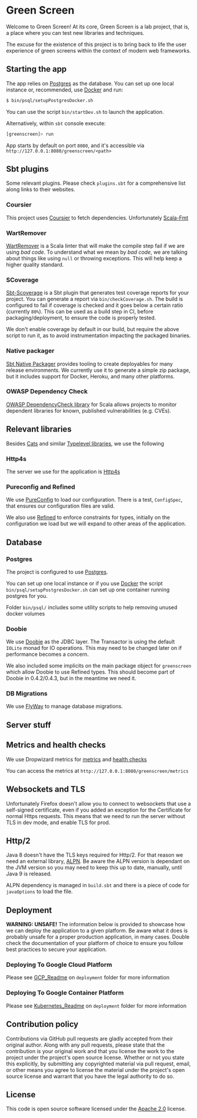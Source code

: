 # Green Screen 

Welcome to Green Screen! At its core, Green Screen is a lab project, that is, a place where you can test new 
libraries and techniques. 

The excuse for the existence of this project is to bring back to life the user experience of green screens within 
the context of modern web frameworks.


## Starting the app

The app relies on [Postgres](https://www.postgresql.org/) as the database. You can set up one local instance or, recommended,
use [Docker](https://www.docker.com/) and run:

```bash
$ bin/psql/setupPostgresDocker.sh
```

You can use the script `bin/startDev.sh` to launch the application.

Alternatively, within `sbt` console execute:

```bash
[greenscreen]> run
```

App starts by default on port `8080`, and it's accessible via `http://127.0.0.1:8080/greenscreen/<path>`

## Sbt plugins

Some relevant plugins. Please check `plugins.sbt` for a comprehensive list along links to their websites.

### Coursier

This project uses [Coursier](https://github.com/alexarchambault/coursier) to fetch dependencies. Unfortunately [Scala-Fmt]()

### WartRemover

[WartRemover](http://www.wartremover.org/doc/install-setup.html) is a Scala linter that will make the compile step fail if
we are using *bad code*. To understand what we mean by *bad code*, we are talking about things like using `null` or throwing
exceptions. This will help keep a higher quality standard.

### SCoverage

[Sbt-Scoverage](https://github.com/scoverage/sbt-scoverage) is a Sbt plugin that generates test coverage reports for your project.
You can generate a report via `bin/checkCoverage.sh`. The build is configured to fail if coverage is checked and it goes below
a certain ratio (currently `80%`). This can be used as a build step in CI, before packaging/deployment, to ensure the code is
properly tested.

We don't enable coverage by default in our build, but require the above script to run it, as to avoid instrumentation impacting
the packaged binaries.

### Native packager

[Sbt Native Packager](https://github.com/sbt/sbt-native-packager) provides tooling to create deployables for many release environments.
We currently use it to generate a simple zip package, but it includes support for Docker, Heroku, and many other platforms.

### OWASP Dependency Check
 
[OWASP DependencyCheck library](https://github.com/albuch/sbt-dependency-check) for Scala allows projects to monitor dependent libraries
for known, published vulnerabilities (e.g. CVEs).


## Relevant libraries

Besides [Cats](http://typelevel.org/cats/) and similar [Typelevel libraries](http://typelevel.org/projects/), we use the following

### Http4s

The server we use for the application is [Http4s](http://http4s.org/)

### Pureconfig and Refined

We use [PureConfig](https://github.com/melrief/pureconfig) to load our configuration. There is a test, `ConfigSpec`, that 
ensures our configuration files are valid.

We also use [Refined](https://github.com/fthomas/refined) to enforce constraints for types, initially on the configuration 
we load but we will expand to other
areas of the application.

## Database

### Postgres

The project is configured to use [Postgres](https://www.postgresql.org/).

You can set up one local instance or if you use [Docker](https://www.docker.com/) the script `bin/psql/setupPostgresDocker.sh`
can set up one container running postgres for you.

Folder `bin/psql/` includes some utility scripts to help removing unused docker volumes

### Doobie

We use [Doobie](https://github.com/tpolecat/doobie) as the JDBC layer. The Transactor is using the default `IOLite` monad
for IO operations. This may need to be changed later on if performance becomes a concern.

We also included some implicits on the main package object for `greenscreen` which allow Doobie to use Refined types. This
should become part of Doobie in 0.4.2/0.4.3, but in the meantime we need it.

### DB Migrations

We use [FlyWay](https://flywaydb.org/getstarted/why) to manage database migrations.


## Server stuff

## Metrics and health checks

We use Dropwizard metrics for [metrics](http://metrics.dropwizard.io/3.2.0/manual/core.html) and [health checks](http://metrics.dropwizard.io/3.2.0/manual/healthchecks.html)

You can access the metrics at `http://127.0.0.1:8080/greenscreen/metrics`

## Websockets and TLS

Unfortunately Firefox doesn't allow you to connect to websockets that use a self-signed certificate, even if you added
an exception for the Certificate for normal Https requests. This means that we need to run the server without TLS in dev 
mode, and enable TLS for prod. 

## Http/2

Java 8 doesn't have the TLS keys required for Http/2. For that reason we need an external library, [ALPN](https://eclipse.org/jetty/documentation/current/alpn-chapter.html#alpn-versions). 
Be aware the ALPN version is dependant on the JVM version so you may need to keep this up to date, manually,
until Java 9 is released.

ALPN dependency is managed in `build.sbt` and there is a piece of code for `javaOptions` to load the file. 


## Deployment

**WARNING: UNSAFE!** The information below is provided to showcase how we can deploy the application to a given platform.
Be aware what it does is probably unsafe for a proper production application, in many cases. Double check the documentation
of your platform of choice to ensure you follow best practices to secure your application.

###  Deploying To Google Cloud Platform

Please see [GCP_Readme](deployment/google_compute_engine/GCP_Readme.md) on `deployment` folder for more information

###  Deploying To Google Container Platform

Please see [Kubernetes_Readme](deployment/gcp_kubernetes/GCP_Kubernetes.md) on `deployment` folder for more information

## Contribution policy ##

Contributions via GitHub pull requests are gladly accepted from their original author. Along with
any pull requests, please state that the contribution is your original work and that you license
the work to the project under the project's open source license. Whether or not you state this
explicitly, by submitting any copyrighted material via pull request, email, or other means you
agree to license the material under the project's open source license and warrant that you have the
legal authority to do so.

## License ##

This code is open source software licensed under the
[Apache 2.0](http://www.apache.org/licenses/LICENSE-2.0) license.
